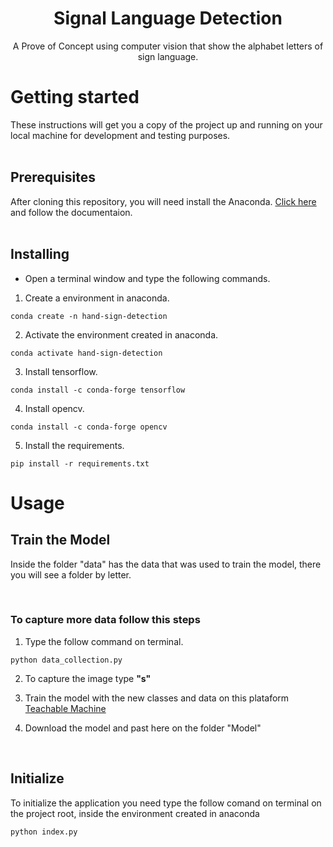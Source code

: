 <h1 align="center">
  Signal Language Detection
</h1>
<p align="center">A Prove of Concept using computer vision that show the alphabet letters of sign language.</p>

# Getting started

These instructions will get you a copy of the project up and running on your local machine for development and testing purposes.
</br>
</br>

## Prerequisites

After cloning this repository, you will need install the Anaconda. <a target="blanck" href="https://docs.anaconda.com/anaconda/install/index.html">Click here</a> and follow the documentaion.
</br>
</br>

## Installing

- Open a terminal window and type the following commands.

1. Create a environment in anaconda.

```
conda create -n hand-sign-detection
```

2. Activate the environment created in anaconda.

```
conda activate hand-sign-detection
```

3. Install tensorflow.

```
conda install -c conda-forge tensorflow
```

4. Install opencv.

```
conda install -c conda-forge opencv
```

5. Install the requirements.

```
pip install -r requirements.txt
```

# Usage

## Train the Model

Inside the folder "data" has the data that was used to train the model, there you will see a folder by letter.

</br>

### To capture more data follow this steps

1. Type the follow command on terminal.

```
python data_collection.py
```

2. To capture the image type <b>"s"</b>

3. Train the model with the new classes and data on this plataform <a href="https://teachablemachine.withgoogle.com/train/image">Teachable Machine</a>

4. Download the model and past here on the folder "Model"

</br>

## Initialize

To initialize the application you need type the follow comand on terminal on the project root, inside the environment created in anaconda

```
python index.py
```
